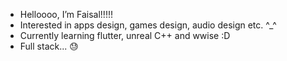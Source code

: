 - Helloooo, I’m Faisal!!!!! 
- Interested in apps design, games design, audio design etc. ^_^
- Currently learning flutter, unreal C++ and wwise :D
- Full stack... 😓

<!---
Voyager0001/Voyager0001 is a ✨ special ✨ repository because its `README.md` (this file) appears on your GitHub profile.
You can click the Preview link to take a look at your changes.
--->
